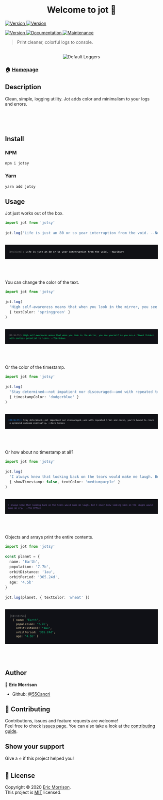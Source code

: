 <h1 align="center">Welcome to jot 👋</h1>

<p>
  <a href="https://www.npmjs.com/package/jot" target="_blank">
    <img alt="Version" src="https://forthebadge.com/images/badges/built-with-science.svg">
  </a>
  <a href="https://www.npmjs.com/package/jot" target="_blank">
    <img alt="Version" src="https://forthebadge.com/images/badges/powered-by-electricity.svg">
  </a>
</p>
<p>
  <a href="https://www.npmjs.com/package/jot" target="_blank">
    <img alt="Version" src="https://img.shields.io/badge/contributions-welcome-orange.svg?style=flat-square">
  </a>
  <a href="https://github.com/55Cancri/jotsy#readme" target="_blank">
    <img alt="Documentation" src="https://img.shields.io/badge/Maintained%3F-yes-green.svg?style=flat-square" />
  </a>
  <a href="https://github.com/55Cancri/jotsy/graphs/commit-activity" target="_blank">
    <img alt="Maintenance" src="https://img.shields.io/badge/Maintained%3F-yes-green.svg?style=flat-square" />
  </a>
</p>

> Print cleaner, colorful logs to console.

<br />
<div align="center">
  <img alt="Default Loggers" src="media/demo.mp4" >
</div>

### 🏠 [Homepage](https://github.com/55Cancri/jotsy#readme)

## Description

Clean, simple, logging utility. Jot adds color and minimalism to your logs and errors.

<br />
<br />
<br />

## Install

### NPM

```sh
npm i jotsy
```

### Yarn

```sh
yarn add jotsy
```

## Usage

Jot just works out of the box.

```typescript
import jot from 'jotsy'

jot.log('Life is just an 80 or so year interruption from the void. --Nuziburt')
```

<br />
<div align="center">
  <img alt="Default Loggers" src="media/default.png" >
</div>
<br />
<br />
<br />

You can change the color of the text.

```typescript
import jot from 'jotsy'

jot.log(
  'High self-awareness means that when you look in the mirror, you see yourself as you are—a flawed thinker with endless potential to learn. --Tim Urban',
  { textColor: 'springgreen' }
)
```

<br />
<div align="center">
  <img alt="Default Loggers" src="media/text-color.png" >
</div>
<br />
<br />
<br />

Or the color of the timestamp.

```typescript
import jot from 'jotsy'

jot.log(
  "Stay determined——not impatient nor discouraged——and with repeated trial and error, you're bound to reach a splendid outcome eventually. --Koro Sensei",
  { timestampColor: 'dodgerblue' }
)
```

<br />
<div align="center">
  <img alt="Default Loggers" src="media/time-color.png" >
</div>
<br />
<br />
<br />

Or how about no timestamp at all?

```typescript
import jot from 'jotsy'

jot.log(
  'I always knew that looking back on the tears would make me laugh. But I never knew looking back on the laughs would make me cry.  --The Office',
  { showTimestamp: false, textColor: 'mediumpurple' }
)
```

<br />
<div align="center">
  <img alt="Default Loggers" src="media/no-time.png" >
</div>
<br />
<br />
<br />

Objects and arrays print the entire contents.

```typescript
import jot from 'jotsy'

const planet = {
  name: 'Earth',
  population: '7.7b',
  orbitDistance: '1au',
  orbitPeriod: '365.24d',
  age: '4.5b'
}

jot.log(planet, { textColor: 'wheat' })
```

<br />
<div align="center">
  <img alt="Default Loggers" src="media/trace.png" >
</div>
<br />
<br />
<br />

## Author

👤 **Eric Morrison**

- Github: [@55Cancri](https://github.com/55Cancri)

## 🤝 Contributing

Contributions, issues and feature requests are welcome!<br />Feel free to check [issues page](https://github.com/55Cancri/jotsy/issues). You can also take a look at the [contributing guide](https://github.com/55Cancri/jotsy/blob/master/CONTRIBUTING.md).

## Show your support

Give a ⭐️ if this project helped you!

## 📝 License

Copyright © 2020 [Eric Morrison](https://github.com/55Cancri).<br />
This project is [MIT](https://github.com/55Cancri/jotsy/blob/master/LICENSE) licensed.
